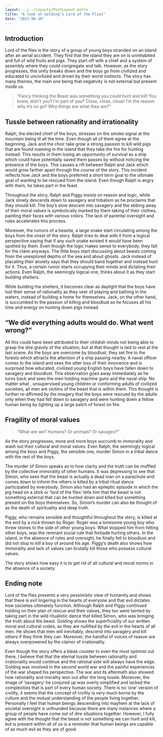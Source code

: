 ```yaml
---
layout: ../../layouts/PostLayout.astro
title: "A look at Golding’s Lord of the Flies"
date: "2021-06-20"
---
```


## Introduction

Lord of the flies is the story of a group of young boys stranded on an island after an aerial accident. They find that the island they are on is uninhabited and full of wild fruits and pigs. They start off with a chief and a system of assembly where they could congregate and talk. However, as the story progresses, this unity breaks down and the boys go from civilized and educated to uncivilized and driven by their worst instincts. The story has many themes, the main one being that negativity is not external but present inside us.

> “Fancy thinking the Beast was something you could hunt and kill! You knew, didn’t you? I’m part of you? Close, close, close! I’m the reason why it’s no go? Why things are what they are?”

## Tussle between rationality and irrationality

Ralph, the elected chief of the boys, stresses on the smoke signal at the mountain being lit all the time. Even though all of them agree at the beginning, Jack and the choir take grow a strong passion to kill wild pigs that are found roaming in the island that they take the fire for hunting instead. This results in them losing an opportunity of survival as a ship which could have potentially saved them passes by without noticing the presence of the boys. This causes a rift between Ralph and Jack which would grow farther apart through the course of the story. This incident reflects how Jack and the boys preferred a short term goal to the ultimate goal of wanting to be rescued from the island. Even though Ralph is angry with them, he takes part in the feast.

Throughout the story, Ralph and Piggy insists on reason and logic, while Jack slowly descends down to savagery and tribalism as he proclaims that they should kill. The boy’s slow descent into savagery and the ebbing away of their moral values is symbolically marked by them taking of their clothes, painting their faces with various colors. The lack of parental oversight and rules accelerates this process.

Moreover, the rumors of a beastie, a large snake start circulating among the boys from the onset of the story. Ralph tries to deal with it from a logical perspective saying that if any such snake existed it would have been spotted by them. Even though the logic makes sense to everybody, they fall for the claim anyways. The little boys start discussing about beasts coming from the unexplored depths of the sea and about ghosts. Jack instead of placating their anxiety says that they should band together and instead hunt for it. Thus, a certain rumor starts occupying their minds and dictating their actions. Even Ralph, the seemingly logical one, thinks about it as they start building shelters.

While building the shelters, it becomes clear as daylight that the boys have lost their sense of rationality as they veer of playing and bathing in the waters, instead of building a home for themselves. Jack, on the other hand, is succumbed to the passion of killing and bloodlust as he focuses all his time and energy on hunting down pigs instead.

## “We did everything adults would do. What went wrong?”

All this could have been attributed to their childish minds not being able to grasp the dire gravity of the situation, but at that thought is laid to rest at the last scene. As the boys are overcome by bloodlust, they set fire to the forests which attracts the attention of a ship passing nearby. A naval officer comes to the island and sees the utter loss of their innocence and is surprised how educated, civilized young English boys have fallen down to savagery and bloodlust. This observation goes away immediately as he turns back and sees the men holding machine guns and the naval ship. No matter what , unsupervised young children or conforming adults of civilized societies, all men are victims of the beast that is within them. This thought is further re-affirmed by the imagery that the boys were rescued by the adults only when they had fell down to savagery and were hunting down a fellow human being by lighting up a large patch of forest on fire.

## Fragility of moral values

> “What are we? Humans? Or animals? Or savages?”

As the story progresses, more and more boys succumb to immorality and wash out their cultural and moral values. Even Ralph, the seemingly logical among the boys and Piggy, the sensible one, murder Simon in a tribal dance with the rest of the boys.

The murder of Simon speaks as to how clarity and the truth can be muffled by the collective immorality of other humans. It was depressing to see that Simon, who sees that the beast is actually a dead man on a parachute and comes down to inform the others is killed by a tribal ritual dance participated by everybody. Simon also had an epileptic episode in which the pig head on a stick or ‘lord of the flies’ tells him that the beast is not something external that can be hunted down and killed but something present on the boys themselves. So, Simon’s murder can also be thought of as the death of spirituality and deep truth.

Piggy, who remains sensible and thoughtful throughout the story, is killed at the end by a rock thrown by Roger. Roger was a lonesome young boy who threw stones to the side of other young boys. What stopped him from hitting other boys, was the remnant social rule that forbade hurting others. In the island, in the absence of rules and oversight, he finally fell to bloodlust and did not stop to kill a boy of around his age. Piggy’s death also shows how immorality and lack of values can brutally kill those who possess cultural values.

The story shows how easy it is to get rid of all cultural and moral norms in the absence of a society.

## Ending note

Lord of the flies presents a very pessimistic view of humanity and shows that there is evil lingering in the hearts of everyone and that evil dictates how societies ultimately function. Although Ralph and Piggy continued holding on their plan of rescue and their values, they too were tainted by taking part in the wild ritualistic dance that killed Simon, who was bringing the truth about the beast. Golding shows the superficiality of our written moral and cultural codes, as they are nullified by the evil in the hearts of all men. He shows that men will inevitably, descend into savagery and kill others if they think they can. Moreover, the handful of voices of reason are always overpowered by the clamor of irrationality.

Even though the story offers a bleak counter to even the most optimist out there, I believe that that the eternal tussle between rationality and irrationality would continue and the rational side will always have the edge. Golding was involved in the second world war and the painful experiences of the war shaped his perspective. The war and its aftermath also showed how rationality and morality won out after the long tussle. Moreover, the image of ‘savagery’ he conjured up was overly simplified and lacked the complexities that is part of every human society. There is no ‘one’ version of civility, it seems that the concept of civility is very much borne by the culture and the mutual understanding of the people living together. Personally I feel that human beings descending into mayhem at the lack of societal oversight is unfounded because there are many instances where a group of people have come out of dire situations together. However, I fully agree with the thought that the beast is not something we can hunt and kill, but is present within all of us is a reminder that human beings are capable of as much evil as they are of good.
